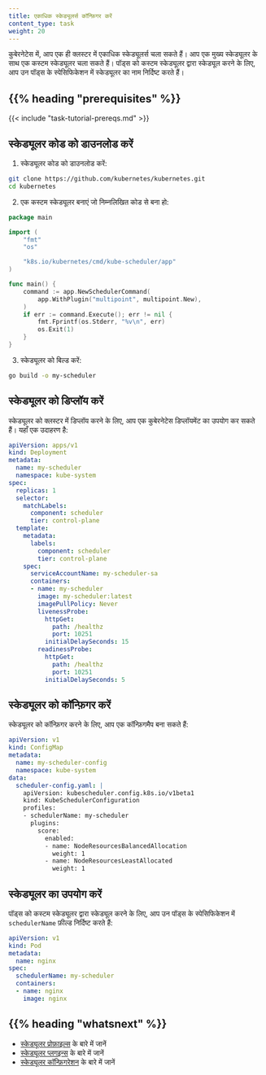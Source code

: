 ```yaml
---
title: एकाधिक स्केड्यूलर्स कॉन्फ़िगर करें
content_type: task
weight: 20
---
```


<!-- overview -->
कुबेरनेटेस में, आप एक ही क्लस्टर में एकाधिक स्केड्यूलर्स चला सकते हैं। आप एक मुख्य स्केड्यूलर के साथ एक कस्टम स्केड्यूलर चला सकते हैं। पॉड्स को कस्टम स्केड्यूलर द्वारा स्केड्यूल करने के लिए, आप उन पॉड्स के स्पेसिफिकेशन में स्केड्यूलर का नाम निर्दिष्ट करते हैं।

## {{% heading "prerequisites" %}}

{{< include "task-tutorial-prereqs.md" >}}

## स्केड्यूलर कोड को डाउनलोड करें

1. स्केड्यूलर कोड को डाउनलोड करें:

```bash
git clone https://github.com/kubernetes/kubernetes.git
cd kubernetes
```

2. एक कस्टम स्केड्यूलर बनाएं जो निम्नलिखित कोड से बना हो:

```go
package main

import (
    "fmt"
    "os"

    "k8s.io/kubernetes/cmd/kube-scheduler/app"
)

func main() {
    command := app.NewSchedulerCommand(
        app.WithPlugin("multipoint", multipoint.New),
    )
    if err := command.Execute(); err != nil {
        fmt.Fprintf(os.Stderr, "%v\n", err)
        os.Exit(1)
    }
}
```

3. स्केड्यूलर को बिल्ड करें:

```bash
go build -o my-scheduler
```

## स्केड्यूलर को डिप्लॉय करें

स्केड्यूलर को क्लस्टर में डिप्लॉय करने के लिए, आप एक कुबेरनेटेस डिप्लॉयमेंट का उपयोग कर सकते हैं। यहाँ एक उदाहरण है:

```yaml
apiVersion: apps/v1
kind: Deployment
metadata:
  name: my-scheduler
  namespace: kube-system
spec:
  replicas: 1
  selector:
    matchLabels:
      component: scheduler
      tier: control-plane
  template:
    metadata:
      labels:
        component: scheduler
        tier: control-plane
    spec:
      serviceAccountName: my-scheduler-sa
      containers:
      - name: my-scheduler
        image: my-scheduler:latest
        imagePullPolicy: Never
        livenessProbe:
          httpGet:
            path: /healthz
            port: 10251
          initialDelaySeconds: 15
        readinessProbe:
          httpGet:
            path: /healthz
            port: 10251
          initialDelaySeconds: 5
```

## स्केड्यूलर को कॉन्फ़िगर करें

स्केड्यूलर को कॉन्फ़िगर करने के लिए, आप एक कॉन्फ़िगमैप बना सकते हैं:

```yaml
apiVersion: v1
kind: ConfigMap
metadata:
  name: my-scheduler-config
  namespace: kube-system
data:
  scheduler-config.yaml: |
    apiVersion: kubescheduler.config.k8s.io/v1beta1
    kind: KubeSchedulerConfiguration
    profiles:
    - schedulerName: my-scheduler
      plugins:
        score:
          enabled:
          - name: NodeResourcesBalancedAllocation
            weight: 1
          - name: NodeResourcesLeastAllocated
            weight: 1
```

## स्केड्यूलर का उपयोग करें

पॉड्स को कस्टम स्केड्यूलर द्वारा स्केड्यूल करने के लिए, आप उन पॉड्स के स्पेसिफिकेशन में `schedulerName` फ़ील्ड निर्दिष्ट करते हैं:

```yaml
apiVersion: v1
kind: Pod
metadata:
  name: nginx
spec:
  schedulerName: my-scheduler
  containers:
  - name: nginx
    image: nginx
```

## {{% heading "whatsnext" %}}

* [स्केड्यूलर प्रोफ़ाइल्स](/docs/reference/scheduling/config#scheduling-profiles) के बारे में जानें
* [स्केड्यूलर प्लगइन्स](/docs/reference/scheduling/config#scheduling-plugins) के बारे में जानें
* [स्केड्यूलर कॉन्फ़िगरेशन](/docs/reference/scheduling/config) के बारे में जानें 